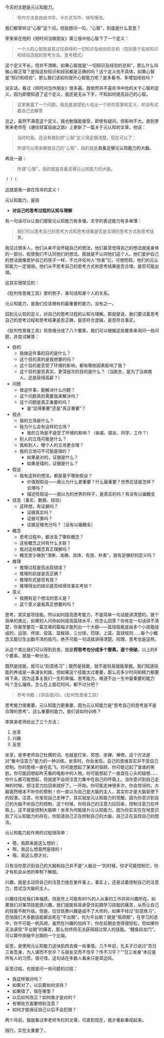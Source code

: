 今天的主题是元认知能力。

> 写作方法是自由书写、卡片式写作、快写慢改。

我们都曾听过“心智”这个词，但我想问一句，“心智”，到底是什么意思？

李笑来在他的《把时间当做朋友》第三版中给心智下了一个定义：

> 一个人的心智就是其过往获得的一切知识及经验的总和（包括基于这些知识和经验造就的思考方法、思考模式）

这个定义不长，但并不清晰。如果心智就是“一切知识及经验的总和”，那么什么叫做心智正常？是指这些知识和经验都是正确的吗？这个定义也不具体，如果心智是“知识和经验”，那么我们该如何提升心智能力呢？是多看书、多增加经验吗？

说实话，看过《把时间当作朋友》很多遍，我依然并不喜欢书中给的关于心智的定义，因为即使知道了这个定义，我还是无从下手，不知如何提高自己的心智。

> 这里暴露了一个问题，我总是渴望别人给出一个好的答案和定义，却没有试着自己去解答

总之，虽然不满意这个定义，我也勉强能接受，即使有疑问，但影响不大。直到李笑来老师在《通往财富自由之路》上更新了一篇关于元认知的文章，他说：

> 当时的我，还没有做到把“心智”定义得足够清楚，现在可以了：
>
> 所谓可以用来解放自己的“心智”，指的就是**具备足够元认知能力的大脑。**

再说一遍：

> 所谓“心智”，指的就是具备足够元认知能力的大脑。

！！！

这就是我一直在找寻的定义！

元认知能力，是指

- **对自己的思考过程的认知与理解**

有一句话可以让我们感受元认知能力有多强，文字的表述能力有多单薄：

> 我们可以思考自己的思考方式和思考结果是否是合理的思考方式和思考结果。

我见过很多人，他们从来不会怀疑自己的想法，他们甚至觉得自己的想法就是身体的一部分。假使我们不认同他们的想法，那就是不认同他们这个人。他们爱护自己的想法就像爱护自己的孩子一样，不允许任何人“伤害”它。可想而知，他们的元认知能力一定很弱。他们从不思考自己的思考方式和思考结果是否合理，是否可能出错。

这其实很常见的：

《批判性思维工具》里的例子，某句话和某个人的关系。

元认知能力，是我们应该拥有的最重要的能力，没有之一。

回到元认知的定义，对自己的思考过程的认知与理解。那就是说，我们要试着思考自己的思考过程和思考结果是否正确，是否符合逻辑，是否符合事实。

《批判性思维工具》将思维分成了八个要素，我们可以根据这些要素来询问一些问题，并尝试解答：

- 目的
  - 我做这件事的目的是什么？
  - 这个目的真的是我想要的吗？
  - 这个目的是否受了环境的影响，都有哪些因素影响了我？
  - 这个目的是否真实，更深层次的目的是什么？（当医生，是为了治病救人，还是获得高薪？）
- 问题
  - 做这件事，能解决什么问题？
  - 这个问题真的需要我来解决吗？
  - 这个问题是真正重要的吗？
    - 是“显得重要”还是“真正重要”？
- 观点
  - 我的立场是什么？
  - 我为什么会有这样的立场？
    - 我的立场是不是受了环境的影响？（亲戚、朋友、同学、工作？）
  - 别人的立场可能是什么？
  - 我和别人，哪个人的立场更合理？
  - 我的立场可不可能是错的？
    - 如果是对的，证据是什么？
    - 如果是错的，证据是什么？
- 假设
  - 我有这样的想法，都是基于哪些假设？
    - 价值观假设——我认为什么更重要？什么最重要？世界应该是怎样？合理吗？
    - 描述性假设——我以为的世界的样子，是真实的吗？有没有以偏概全
- 信息（事实、数据、经验）
  - 这样想，有证据吗？
    - 证据真实吗？
    - 证据可靠吗？
    - 证据足够充分吗？（没有以偏概全）
- 概念
  - 思考过程中，都涉及了哪些概念？
  - 这些概念之间有什么关联？
  - 我对这些概念真正理解吗？
  - 概念至少做到“清晰、准确、具体、有效、朴素”，我有足够好的定义吗？
- 推理
  - 推理过程是否出现错误？
  - 推理的前提是否正确？
  - 推理形式是否有效？
  - 推理得出的结论是否经得住事实考验？
- 意义
  - 我拥有这个想法的意义是？
  - 这个意义是我真正想要的吗？

思考，其实是项技能。所以如何提高思考能力，不是简单一句话能讲清楚的。做个简单的类比，如果别人问你如何提高篮球水平，你怎么回答？你肯定一句话讲不清楚，你甚至要花一篇文章的篇幅才能列出一个大纲——篮球技能是由多个小技能组成的，运球、传球、投篮、篮板球、三分球、罚球、上篮、篮球规则……每个小概念又能衍生出数不清的技巧，绝不可能一句话就讲得清楚。同理，思考也是这样。

从这个类比我们可以得到启发，就是**将思考也分成多个要素，逐个突破**。以上的8个要素，就是一种分法。

既然是技能，就可以“刻意练习”；既然是技能，就不是轻易就能掌握。我们知道技能的养成是一条漫长的路，但如果这个技能太过重要，那么花多少时间和精力都要啃下来，因为这事关我们一生的幸福。思考能力，难道不出一生中最重要的能力吗？怎么锤炼，怎么在上面花时间，都不过分吧？

> 参考书籍：《学会提问》、《批判性思维工具》

思考能力很重要，元认知能力更重要，因为元认知能力是“思考自己的思考是不是合理的思考”。这么重要的能力，我们该如何训练？

李笑来老师给出了三个方法：

1. 坐享
2. 兴趣
3. 反思

坐享，是李老师自己杜撰的词，也就是打坐、冥想、坐禅、禅修。这个方法是对“集中注意力”能力的一种训练。坐享时，你会发现，自己的思维其实并不受自己控制，你的思绪一直在乱飞。你可能想起了某某的容颜，你可能记起了谁谁的笑脸，你可能回想起昨天看的电影中的人物，你可能想起了一直盘在心头的疑惑……你什么都可能想起，但就是不会将注意力集中在自己的呼吸上。当你意识到自己走神的时候，把注意力拉回来就好了。一开始，你可能走神很多次，你会惊讶的，大脑竟然根本不听你的管制！你一直以为自己是大脑的主人，其实你才是大脑驱使下的奴隶。注意，你发现自己走神了，其实就是元认知能力的觉醒。因为你意识到自己的大脑不听自己的控制，这个时候，你将自己的注意力拉回来，控制注意力在呼吸上，这不就是控制大脑嘛！坐享为何能提升元认知能力，因为你实实在在地意识到了元认知能力的存在，你知道自己正在控制自己的大脑，自己正在监控自己的想法。

元认知能力起作用的过程很简单：

- 嗯，我原来是这么想的；
- 啊，我这么想竟然是错的！
- 哦，我这么想才对。

只有当你意识到自己的大脑和自己并不是“人脑合一”的时候，你才可能控制它，你才有机会从他的牵制下解脱。

兴趣，就是主动将自己的注意力放在某件事上，事实上，还是试着控制自己的注意力，尝试当大脑的主人。

兴趣往往给我们幸福感，但是世上可能有80%的人从事的工作并非兴趣所在。如果我们对某项技能感兴趣，我们就能轻易承受住前期学习技能的痛苦，从而让自己的技能不断升级。但是，仅仅依靠兴趣是成不了大师的，如果不经过“刻意练习”，恐怕我们大多数技能都会死在“平台期”。何为平台期？就是“瓶颈期”，在学习的途中，你不可能一帆风顺，虽然在兴趣的加持下，你在前期会觉得很轻松，但如果你无法承受“平台期”的痛苦，那么你终将无法获得超过常人的技能。“鲤鱼跃龙门”，可以算作突破平台期的一个比喻。

反思，是使用元认知能力这块肌肉去做一些事情。几千年前，孔夫子已说过“吾日三省吾身，为人谋而不忠乎？与朋友交而不信乎？传不习乎？”“日三省身”本应是所有人的习惯，很可惜，这句话在多数人看来只是耳边风。

反思过程，也就是问一些问题的过程：

- 我这样做对吗？
- 如果对了，以后要如何坚持？
- 如果错了，错在哪里？
- 以后如何改正？如何做才是对的？
- 有哪些方面要特别注意？
- 如何才能保证自己以后不会犯错？

两个月前，我就看过李老师专栏的文章，可直到现在，我才重新重视起来。

践行，实在太重要了。





























